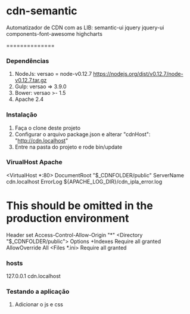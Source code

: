 # cdn-semantic
Automatizador de CDN com as LIB:
semantic-ui 
jquery 
jquery-ui 
components-font-awesome 
highcharts 

==============

### Dependências

1. NodeJs: versao = node-v0.12.7 https://nodejs.org/dist/v0.12.7/node-v0.12.7.tar.gz
2. Gulp: versao => 3.9.0
3. Bower: versao >- 1.5
4. Apache 2.4

### Instalação

1. Faça o clone deste projeto
2. Configurar o arquivo package.json e alterar "cdnHost": "http://cdn.localhost"
3. Entre na pasta do projeto e rode bin/update


### VirualHost Apache
<VirtualHost *:80>
   DocumentRoot "$_CDNFOLDER/public"
   ServerName cdn.localhost
   ErrorLog ${APACHE_LOG_DIR}/cdn_ipla_error.log
   # This should be omitted in the production environment
   Header set Access-Control-Allow-Origin "*"
   <Directory "$_CDNFOLDER/public">
        Options +Indexes
        Require all granted
        AllowOverride All
   </Directory>
   <Files *.ini>
        Require all granted
   </Files>
</VirtualHost>

### hosts
127.0.0.1       cdn.localhost


### Testando a aplicação

1. Adicionar o js e css
<link rel="stylesheet" type="text/css" href="http://cdn.localhost/vendor/css/cnd.min.css">
<script src="http://cdn.localhost/vendor/js/cnd.min.js"></script>

